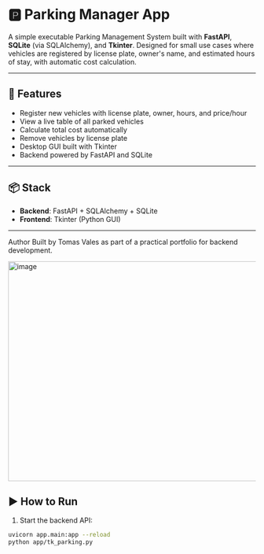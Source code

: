 # 🅿️ Parking Manager App

A simple executable Parking Management System built with **FastAPI**, **SQLite** (via SQLAlchemy), and **Tkinter**. Designed for small use cases where vehicles are registered by license plate, owner's name, and estimated hours of stay, with automatic cost calculation.

---

## 🚀 Features

- Register new vehicles with license plate, owner, hours, and price/hour
- View a live table of all parked vehicles
- Calculate total cost automatically
- Remove vehicles by license plate
- Desktop GUI built with Tkinter
- Backend powered by FastAPI and SQLite

---

## 📦 Stack

- **Backend**: FastAPI + SQLAlchemy + SQLite
- **Frontend**: Tkinter (Python GUI)

---

Author
Built by Tomas Vales as part of a practical portfolio for backend development.

<img width="994" height="447" alt="image" src="https://github.com/user-attachments/assets/2f57e118-ea51-4c0f-9d2c-254bea7dcc84" />


## ▶️ How to Run

1. Start the backend API:

```bash
uvicorn app.main:app --reload
python app/tk_parking.py

